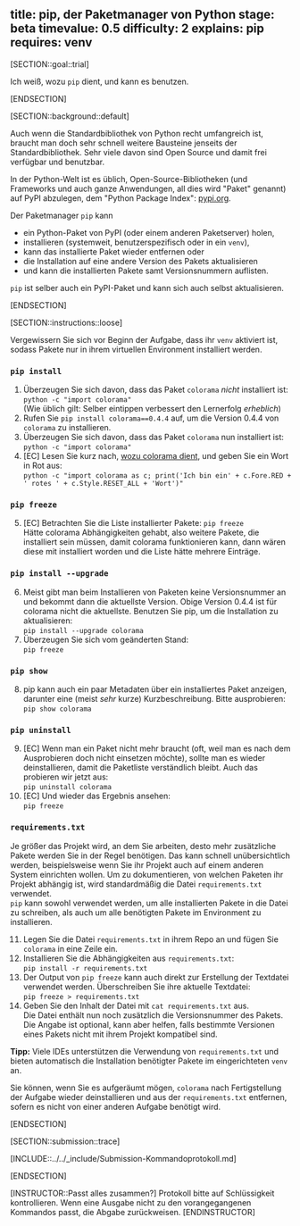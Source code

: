 title: pip, der Paketmanager von Python
stage: beta
timevalue: 0.5
difficulty: 2
explains: pip
requires: venv
---
[SECTION::goal::trial]

Ich weiß, wozu `pip` dient, und kann es benutzen.

[ENDSECTION]

[SECTION::background::default]

Auch wenn die Standardbibliothek von Python recht umfangreich ist,
braucht man doch sehr schnell weitere Bausteine jenseits der Standardbibliothek.
Sehr viele davon sind Open Source und damit frei verfügbar und benutzbar.

In der Python-Welt ist es üblich, Open-Source-Bibliotheken 
(und Frameworks und auch ganze Anwendungen, all dies wird "Paket" genannt) 
auf PyPI abzulegen, dem "Python Package Index":
[pypi.org](https://pypi.org).

Der Paketmanager `pip` kann 

- ein Python-Paket von PyPI (oder einem anderen Paketserver) holen,
- installieren (systemweit, benutzerspezifisch oder in ein `venv`),
- kann das installierte Paket wieder entfernen oder
- die Installation auf eine andere Version des Pakets aktualisieren
- und kann die installierten Pakete samt Versionsnummern auflisten.

`pip` ist selber auch ein PyPI-Paket und kann sich auch selbst aktualisieren.

[ENDSECTION]

[SECTION::instructions::loose]

Vergewissern Sie sich vor Beginn der Aufgabe, dass ihr `venv` aktiviert ist, sodass Pakete nur in ihrem virtuellen
Environment installiert werden.

### `pip install`

1. Überzeugen Sie sich davon, dass das Paket `colorama` _nicht_ installiert ist:  
   `python -c "import colorama"`  
   (Wie üblich gilt: Selber eintippen verbessert den Lernerfolg _erheblich_)
2. Rufen Sie `pip install colorama==0.4.4` auf, um die Version 0.4.4 von `colorama`
   zu installieren.
3. Überzeugen Sie sich davon, dass das Paket `colorama` nun installiert ist:  
   `python -c "import colorama"`
4. [EC] Lesen Sie kurz nach, [wozu colorama dient](https://pypi.org/project/colorama/),
   und geben Sie ein Wort in Rot aus:  
   `python -c "import colorama as c; print('Ich bin ein' + c.Fore.RED + ' rotes ' + c.Style.RESET_ALL + 'Wort')"`


### `pip freeze`

5. [EC] Betrachten Sie die Liste installierter Pakete:
   `pip freeze`  
   Hätte colorama Abhängigkeiten gehabt, also weitere Pakete, die installiert sein müssen,
   damit colorama funktionieren kann, dann wären diese mit installiert worden
   und die Liste hätte mehrere Einträge.


### `pip install --upgrade`

6. Meist gibt man beim Installieren von Paketen keine Versionsnummer an und
   bekommt dann die aktuellste Version.
   Obige Version 0.4.4 ist für colorama nicht die aktuellste.
   Benutzen Sie pip, um die Installation zu aktualisieren:  
   `pip install --upgrade colorama`
7. Überzeugen Sie sich vom geänderten Stand:  
   `pip freeze`


### `pip show`

8. pip kann auch ein paar Metadaten über ein installiertes Paket anzeigen,
   darunter eine (meist _sehr_ kurze) Kurzbeschreibung.
   Bitte ausprobieren:  
   `pip show colorama`


### `pip uninstall`

9. [EC] Wenn man ein Paket nicht mehr braucht (oft, weil man es nach dem Ausprobieren
   doch nicht einsetzen möchte), sollte man es wieder deinstallieren,
   damit die Paketliste verständlich bleibt.
   Auch das probieren wir jetzt aus:  
   `pip uninstall colorama`
10. [EC] Und wieder das Ergebnis ansehen:  
    `pip freeze`

### `requirements.txt`

Je größer das Projekt wird, an dem Sie arbeiten, desto mehr zusätzliche Pakete werden Sie in der Regel benötigen. Das
kann schnell unübersichtlich werden, beispielsweise wenn Sie ihr Projekt auch auf einem anderen System einrichten
wollen. Um zu dokumentieren, von welchen Paketen ihr Projekt abhängig ist, wird standardmäßig die Datei
`requirements.txt` verwendet.  
`pip` kann sowohl verwendet werden, um alle installierten Pakete in die Datei zu schreiben, als auch um alle benötigten
Pakete im Environment zu installieren.

11. Legen Sie die Datei `requirements.txt` in ihrem Repo an und fügen Sie `colorama` in eine Zeile ein.
12. Installieren Sie die Abhängigkeiten aus `requirements.txt`:  
    `pip install -r requirements.txt`
13. Der Output von `pip freeze` kann auch direkt zur Erstellung der Textdatei verwendet werden.
    Überschreiben Sie ihre aktuelle Textdatei:  
    `pip freeze > requirements.txt`
14. Geben Sie den Inhalt der Datei mit `cat requirements.txt` aus.  
    Die Datei enthält nun noch zusätzlich die Versionsnummer des Pakets. Die Angabe ist optional, kann aber helfen,
    falls bestimmte Versionen eines Pakets nicht mit ihrem Projekt kompatibel sind.

**Tipp:** Viele IDEs unterstützen die Verwendung von `requirements.txt` und bieten automatisch die Installation
benötigter Pakete im eingerichteten `venv` an.

Sie können, wenn Sie es aufgeräumt mögen, `colorama` nach Fertigstellung der Aufgabe wieder 
deinstallieren und aus der `requirements.txt` entfernen,
sofern es nicht von einer anderen Aufgabe benötigt wird.

[ENDSECTION]

[SECTION::submission::trace]

[INCLUDE::../../_include/Submission-Kommandoprotokoll.md]

[ENDSECTION]

[INSTRUCTOR::Passt alles zusammen?]
Protokoll bitte auf Schlüssigkeit kontrollieren.
Wenn eine Ausgabe nicht zu den vorangegangenen Kommandos passt, die Abgabe zurückweisen.
[ENDINSTRUCTOR]
